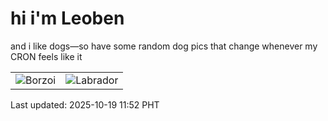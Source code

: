 # hi i'm Leoben

and i like dogs—so have some random dog pics that change whenever my CRON feels like it

|  |  |
|--------|----------|
| ![Borzoi](https://random-dog-vercel.vercel.app/api/random-borzoi?v=1760845926) | ![Labrador](https://random-dog-vercel.vercel.app/api/random-labrador?v=1760845926) |

Last updated: 2025-10-19 11:52 PHT
